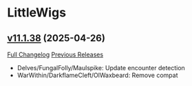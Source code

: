 # LittleWigs

## [v11.1.38](https://github.com/BigWigsMods/LittleWigs/tree/v11.1.38) (2025-04-26)
[Full Changelog](https://github.com/BigWigsMods/LittleWigs/compare/v11.1.37...v11.1.38) [Previous Releases](https://github.com/BigWigsMods/LittleWigs/releases)

- Delves/FungalFolly/Maulspike: Update encounter detection  
- WarWithin/DarkflameCleft/OlWaxbeard: Remove compat  
